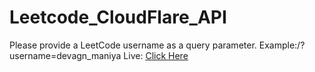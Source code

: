 # Leetcode_CloudFlare_API

Please provide a LeetCode username as a query parameter. Example:/?username=devagn_maniya 
Live:
[Click Here](https://leet-card-gen.devagn.workers.dev?username=devagn_maniya) 
